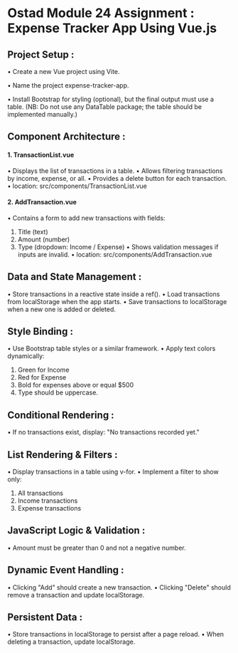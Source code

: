 # Ostad Module 24 Assignment : Expense Tracker App Using Vue.js

## Project Setup :
• Create a new Vue project using Vite.

• Name the project expense-tracker-app.

• Install Bootstrap for styling (optional), but the final output must use a table. (NB: Do not use any DataTable package; the table should be implemented manually.)


## Component Architecture :
#### 1. TransactionList.vue
• Displays the list of transactions in a table.
• Allows filtering transactions by income, expense, or all.
• Provides a delete button for each transaction.
• location: src/components/TransactionList.vue

#### 2. AddTransaction.vue
• Contains a form to add new transactions with fields:
1. Title (text)
2. Amount (number)
3. Type (dropdown: Income / Expense)
• Shows validation messages if inputs are invalid.
• location: src/components/AddTransaction.vue

## Data and State Management :
• Store transactions in a reactive state inside a ref().
• Load transactions from localStorage when the app starts.
• Save transactions to localStorage when a new one is added or deleted.

## Style Binding :
• Use Bootstrap table styles or a similar framework.
• Apply text colors dynamically:
1. Green for Income
2. Red for Expense
3. Bold for expenses above or equal $500
4. Type should be uppercase.

## Conditional Rendering :
• If no transactions exist, display: "No transactions recorded yet."

## List Rendering & Filters :
• Display transactions in a table using v-for.
• Implement a filter to show only:
1. All transactions
2. Income transactions
3. Expense transactions

## JavaScript Logic & Validation :
• Amount must be greater than 0 and not a negative number.

## Dynamic Event Handling :
• Clicking "Add" should create a new transaction.
• Clicking "Delete" should remove a transaction and update localStorage.

## Persistent Data :
• Store transactions in localStorage to persist after a page reload.
• When deleting a transaction, update localStorage.
